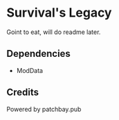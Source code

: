 # Survival's Legacy

Goint to eat, will do readme later.

## Dependencies

- ModData

## Credits

Powered by patchbay.pub